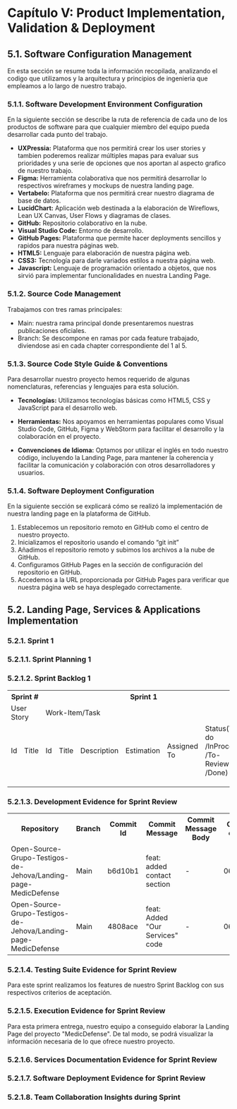 # Capítulo V: Product Implementation, Validation & Deployment

## 5.1. Software Configuration Management

En esta sección se resume toda la información recopilada, analizando el codigo que utilizamos y la arquitectura y principios de ingenieria que empleamos a lo largo de nuestro trabajo. 

### 5.1.1. Software Development Environment Configuration

En la siguiente sección se describe la ruta de referencia de cada uno de los productos de software para que cualquier miembro del equipo pueda desarrollar cada punto del trabajo.
- **UXPressia:** Plataforma que nos permitirá crear los user stories y tambien poderemos realizar múltiples mapas para evaluar sus prioridades y una serie de opciones que nos aportan al aspecto grafico de nuestro trabajo.
- **Figma:** Herramienta colaborativa que nos permitirá desarrollar lo respectivos wireframes y mockups de nuestra landing page.
- **Vertabelo:** Plataforma que nos permitirá crear nuestro diagrama de base de datos.
- **LucidChart:** Aplicación web destinada a la elaboración de Wireflows, Lean UX Canvas, User Flows y diagramas de clases.
- **GitHub:** Repositorio colaborativo en la nube.
- **Visual Studio Code:** Entorno de desarrollo.
- **GitHub Pages:** Plataforma que permite hacer deployments sencillos y rapidos para nuestra páginas web.
- **HTML5:** Lenguaje para elaboración de nuestra página web.
- **CSS3:** Tecnología para darle variados estilos a nuestra página web.
- **Javascript:** Lenguaje de programación orientado a objetos, que nos sirvió para implementar funcionalidades en nuestra Landing Page.

### 5.1.2. Source Code Management

Trabajamos con tres ramas principales:
- Main: nuestra rama principal donde presentaremos nuestras
publicaciones oficiales.
- Branch: Se descompone en ramas por cada feature trabajado, diviendose asi en cada chapter correspondiente del 1 al 5.

### 5.1.3. Source Code Style Guide & Conventions

Para desarrollar nuestro proyecto hemos requerido de algunas nomenclaturas, referencias y lenguajes para esta solución.<br>
- **Tecnologías:** Utilizamos tecnologías básicas como HTML5, CSS y JavaScript para el desarrollo web.

- **Herramientas:** Nos apoyamos en herramientas populares como Visual Studio Code, GitHub, Figma y WebStorm para facilitar el desarrollo y la colaboración en el proyecto.

- **Convenciones de Idioma:** Optamos por utilizar el inglés en todo nuestro código, incluyendo la Landing Page, para mantener la coherencia y facilitar la comunicación y colaboración con otros desarrolladores y usuarios.

### 5.1.4. Software Deployment Configuration

En la siguiente sección se explicará cómo se realizó la
implementación de nuestra landing page en la plataforma de
GitHub.
1) Establecemos un repositorio remoto en GitHub como el centro de nuestro proyecto.
2) Inicializamos el repositorio usando el comando “git init”
3) Añadimos el repositorio remoto y subimos los archivos a la nube de GitHub.
4) Configuramos GitHub Pages en la sección de configuración del repositorio en GitHub.
5) Accedemos a la URL proporcionada por GitHub Pages para verificar que nuestra página web se haya desplegado correctamente.

## 5.2. Landing Page, Services & Applications Implementation

### 5.2.1. Sprint 1

### 5.2.1.1. Sprint Planning 1



### 5.2.1.2. Sprint Backlog 1

<table>
<tr>
    <th colspan="3">Sprint #</th>
    <th colspan="10">Sprint 1</th>
  </tr>
      <tr>
    <td colspan="3">User Story</td>
    <td colspan="10">Work-Item/Task</td>
  </tr>
  <tr>
    <td colspan="1">Id</td>
    <td colspan="2">Title</td>
    <td colspan="1">Id</td>
    <td colspan="2">Title</td>
    <td colspan="3">Description</td>
    <td colspan="1"> Estimation</td>
    <td colspan="2">Assigned To</td>
    <td colspan="1">Status(To-do /InProcess /To-Review /Done)</td>
</tr>
  <tr>
    <td colspan="1"></td>
    <td colspan="2"></td>
    <td colspan="1"></td>
    <td colspan="2"></td>
    <td colspan="3"></td>
    <td colspan="1"></td>
    <td colspan="2"></td>
    <td colspan="1"></td>
  </tr>
  <tr>
    <td colspan="1"></td>
    <td colspan="2"></td>
    <td colspan="1"></td>
    <td colspan="2"></td>
    <td colspan="3"></td>
    <td colspan="1"></td>
    <td colspan="2"></td>
    <td colspan="1"></td>
<tr>
    <td colspan="1"></td>
    <td colspan="2"></td>
    <td colspan="1"></td>
    <td colspan="2"></td>
    <td colspan="3"></td>
    <td colspan="1"></td>
    <td colspan="2"></td>
    <td colspan="1"></td>
</table>

### 5.2.1.3. Development Evidence for Sprint Review

<table>
    <tr>
        <th colspan="2">Repository</th>
        <th colspan="2">Branch</th>
        <th colspan="2">Commit Id</th>
        <th colspan="2">Commit Message</th>
        <th colspan="2">Commit Message Body</th>
        <th colspan="2">Commited on (Date)</th>
    </tr>
        <tr>
        <td colspan="2">Open-Source-Grupo-Testigos-de-Jehova/Landing-page-MedicDefense</td>
        <td colspan="2">Main</td>
        <td colspan="2">b6d10b1</td>
        <td colspan="2">feat: added contact section</td>
        <td colspan="2">-</td>
        <td colspan="2">06/04/2024</td>
    </tr>
        <tr>
        <td colspan="2">Open-Source-Grupo-Testigos-de-Jehova/Landing-page-MedicDefense</td>
        <td colspan="2">Main</td>
        <td colspan="2">4808ace</td>
        <td colspan="2">feat: Added "Our Services" code</td>
        <td colspan="2">-</td>
        <td colspan="2">06/04/2024</td>
    </tr>
</table>

### 5.2.1.4. Testing Suite Evidence for Sprint Review

Para este sprint realizamos los features de nuestro Sprint Backlog con
sus respectivos criterios de aceptación.

### 5.2.1.5. Execution Evidence for Sprint Review
Para esta primera entrega, nuestro equipo a conseguido elaborar la Landing Page del proyecto "MedicDefense". De tal modo, se podrá visualizar la información necesaria de lo que ofrece nuestro proyecto.

### 5.2.1.6. Services Documentation Evidence for Sprint Review

### 5.2.1.7. Software Deployment Evidence for Sprint Review

### 5.2.1.8. Team Collaboration Insights during Sprint
